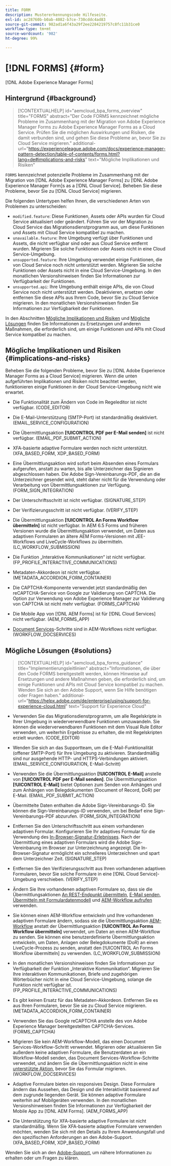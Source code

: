 ```yaml
---
title: FORM
description: Mustererkennungscode Hilfeseite.
exl-id: ac28760b-b0ab-4082-b7ce-730cddc4ad83
source-git-commit: 982ad1a6f43a29f2ee2284219757c8fc11b31ce0
workflow-type: tm+mt
source-wordcount: '982'
ht-degree: 99%

---
```


# [!DNL FORMS] {#form}

[!DNL Adobe Experience Manager Forms]

## Hintergrund {#background}

>[!CONTEXTUALHELP]
>id="aemcloud_bpa_forms_overview"
>title="FORMS"
>abstract="Der Code FORMS kennzeichnet mögliche Probleme im Zusammenhang mit der Migration von Adobe Experience Manager Forms zu Adobe Experience Manager Forms as a Cloud Service. Prüfen Sie die möglichen Auswirkungen und Risiken, die damit verbunden sind, und gehen Sie diese Probleme an, bevor Sie zu Cloud Service migrieren."
>additional-url="https://experienceleague.adobe.com/docs/experience-manager-pattern-detection/table-of-contents/forms.html?lang=de#implications-and-risks" text="Mögliche Implikationen und Risiken"

`FORMS` kennzeichnet potenzielle Probleme im Zusammenhang mit der Migration von [!DNL Adobe Experience Manager Forms] zu [!DNL Adobe Experience Manager Form]s as a [!DNL Cloud Service]. Beheben Sie diese Probleme, bevor Sie zu [!DNL Cloud Service] migrieren.

Die folgenden Untertypen helfen Ihnen, die verschiedenen Arten von Problemen zu unterscheiden:

* `modified.feature`: Diese Funktionen, Assets oder APIs wurden für Cloud Service aktualisiert oder geändert. Führen Sie vor der Migration zu Cloud Service das Migrationsdienstprogramm aus, um diese Funktionen und Assets mit Cloud Service kompatibel zu machen.
* `unavailable.feature`: Ihre Umgebung verfügt über Funktionen und Assets, die nicht verfügbar sind oder aus Cloud Service entfernt wurden. Migrieren Sie solche Funktionen oder Assets nicht in eine Cloud Service-Umgebung.
* `unsupported.feature`: Ihre Umgebung verwendet einige Funktionen, die von Cloud Service noch nicht unterstützt werden. Migrieren Sie solche Funktionen oder Assets nicht in eine Cloud Service-Umgebung. In den monatlichen Versionshinweisen finden Sie Informationen zur Verfügbarkeit der Funktionen.
* `unsupported.api`: Ihre Umgebung enthält einige APIs, die von Cloud Service noch nicht unterstützt werden. Deaktivieren, ersetzen oder entfernen Sie diese APIs aus Ihrem Code, bevor Sie zu Cloud Service migrieren. In den monatlichen Versionshinweisen finden Sie Informationen zur Verfügbarkeit der Funktionen.

In den Abschnitten [Mögliche Implikationen und Risiken](#implications-and-risks) und [Mögliche Lösungen](#solutions) finden Sie Informationen zu Ersetzungen und anderen Maßnahmen, die erforderlich sind, um einige Funktionen und APIs mit Cloud Service kompatibel zu machen.

## Mögliche Implikationen und Risiken {#implications-and-risks}

Beheben Sie die folgenden Probleme, bevor Sie zu [!DNL Adobe Experience Manager Forms as a Cloud Service] migrieren. Wenn die unten aufgeführten Implikationen und Risiken nicht beachtet werden, funktionieren einige Funktionen in der Cloud Service-Umgebung nicht wie erwartet.

* Die Funktionalität zum Ändern von Code im Regeleditor ist nicht verfügbar. (CODE_EDITOR)

* Die E-Mail-Unterstützung (SMTP-Port) ist standardmäßig deaktiviert. (EMAIL_SERVICE_CONFIGURATION)

* Die Übermittlungsaktion **[!UICONTROL PDF per E-Mail senden]** ist nicht verfügbar. (EMAIL_PDF_SUBMIT_ACTION)

* XFA-basierte adaptive Formulare werden noch nicht unterstützt. (XFA_BASED_FORM, XDP_BASED_FORM)

* Eine Übermittlungsaktion wird sofort beim Absenden eines Formulars aufgerufen, anstatt zu warten, bis alle Unterzeichner das Signieren abgeschlossen haben. Die Adobe Sign-Vereinbarungs-PDF, die an die Unterzeichner gesendet wird, steht daher nicht für die Verwendung oder Verarbeitung von Übermittlungsaktionen zur Verfügung. (FORM_SIGN_INTEGRATION)

* Der Unterschriftsschritt ist nicht verfügbar. (SIGNATURE_STEP)

* Der Verifizierungsschritt ist nicht verfügbar. (VERIFY_STEP)

* Die Übermittlungsaktion **[!UICONTROL An Forms Workflow übermitteln]** ist nicht verfügbar. In AEM 6.5 Forms und früheren Versionen wurde die Übermittlungsaktion verwendet, um Daten aus adaptiven Formularen an ältere AEM Forms-Versionen mit JEE-Workflows und LiveCycle-Workflows zu übermitteln. (LC_WORKFLOW_SUBMISSION)

* Die Funktion „Interaktive Kommunikationen“ ist nicht verfügbar.  (FP_PROFILE_INTERACTIVE_COMMUNICATIONS)

* Metadaten-Akkordeon ist nicht verfügbar. (METADATA_ACCORDION_FORM_CONTAINER)

* Die CAPTCHA-Komponente verwendet jetzt standardmäßig den reCAPTCHA-Service von Google zur Validierung von CAPTCHA. Die Option zur Verwendung von Adobe Experience Manager zur Validierung von CAPTCHA ist nicht mehr verfügbar. (FORMS_CAPTCHA)

* Die Mobile App von [!DNL AEM Forms] ist für [!DNL Cloud Services] nicht verfügbar. (AEM_FORMS_APP)

* [Document Services](https://experienceleague.adobe.com/docs/experience-manager-65/forms/install-aem-forms/osgi-installation/install-configure-document-services.html?lang=de#deployment-topology)-Schritte sind in AEM-Workflows nicht verfügbar. (WORKFLOW_DOCSERVICES)

## Mögliche Lösungen {#solutions}

>[!CONTEXTUALHELP]
>id="aemcloud_bpa_forms_guidance"
>title="Implementierungsleitlinien"
>abstract="Informationen, die über den Code FORMS bereitgestellt werden, können Hinweise auf Ersetzungen und andere Maßnahmen geben, die erforderlich sind, um einige Funktionen und APIs mit Cloud Service kompatibel zu machen. Wenden Sie sich an den Adobe Support, wenn Sie Hilfe benötigen oder Fragen haben."
>additional-url="https://helpx.adobe.com/de/enterprise/using/support-for-experience-cloud.html" text="Support für Experience Cloud"

* Verwenden Sie das Migrationsdienstprogramm, um alle Regelskripte in Ihrer Umgebung in wiederverwendbare Funktionen umzuwandeln. Sie können die wiederverwendbaren Funktionen mit dem Visual Rule Editor verwenden, um weiterhin Ergebnisse zu erhalten, die mit Regelskripten erzielt wurden. (CODE_EDITOR)

* Wenden Sie sich an das Supportteam, um die E-Mail-Funktionalität (offener SMTP-Port) für Ihre Umgebung zu aktivieren. Standardmäßig sind nur ausgehende HTTP- und HTTPS-Verbindungen aktiviert. (EMAIL_SERVICE_CONFIGURATION, E-Mail-Schritt)

* Verwenden Sie die Übermittlungsaktion **[!UICONTROL E-Mail]** anstelle von **[!UICONTROL PDF per E-Mail senden]**. Die Übermittlungsaktion **[!UICONTROL E-Mail]** bietet Optionen zum Senden von Anhängen und zum Anhängen von Belegdokumenten (Document of Record, DoR) per E-Mail. (EMAIL_PDF_SUBMIT_ACTION)

* Übermittelte Daten enthalten die Adobe Sign-Vereinbarungs-ID. Sie können die Sign-Vereinbarungs-ID verwenden, um bei Bedarf eine Sign-Vereinbarungs-PDF abzurufen.  (FORM_SIGN_INTEGRATION)

* Entfernen Sie den Unterschriftsschritt aus einem vorhandenen adaptiven Formular. Konfigurieren Sie Ihr adaptives Formular für die Verwendung des [In-Browser-Signatur-Erlebnisses](https://medium.com/adobetech/using-adobe-sign-to-e-sign-an-adaptive-form-heres-the-best-way-to-do-it-dc3e15f9b684). Nach der Übermittlung eines adaptiven Formulars wird die Adobe Sign-Vereinbarung im Browser zur Unterzeichnung angezeigt. Die In-Browser-Signatur ermöglicht ein schnelleres Unterzeichnen und spart dem Unterzeichner Zeit. (SIGNATURE_STEP)

* Entfernen Sie den Verifizierungsschritt aus Ihren vorhandenen adaptiven Formularen, bevor Sie solche Formulare in eine [!DNL Cloud Service]-Umgebung verschieben. (VERIFY_STEP)

* Ändern Sie Ihre vorhandenen adaptiven Formulare so, dass sie die Übermittlungsaktionen [An REST-Endpunkt übermitteln](https://experienceleague.adobe.com/docs/experience-manager-forms-cloud-service/forms/create-an-adaptive-form/configure-submit-actions-and-metadata-submission/configuring-submit-actions.html?lang=de#create-an-adaptive-form), [E-Mail senden](https://experienceleague.adobe.com/docs/experience-manager-forms-cloud-service/forms/create-an-adaptive-form/configure-submit-actions-and-metadata-submission/configuring-submit-actions.html?lang=de#send-email), [Übermitteln mit Formulardatenmodell](https://experienceleague.adobe.com/docs/experience-manager-forms-cloud-service/forms/create-an-adaptive-form/configure-submit-actions-and-metadata-submission/configuring-submit-actions.html?lang=de#submit-using-form-data-model) und [AEM-Workflow aufrufen](https://experienceleague.adobe.com/docs/experience-manager-forms-cloud-service/forms/create-an-adaptive-form/configure-submit-actions-and-metadata-submission/configuring-submit-actions.html?lang=de#invoke-an-aem-workflow) verwenden.

* Sie können einen AEM-Workflow entwickeln und Ihre vorhandenen adaptiven Formulare ändern, sodass sie die Übermittlungsaktion [AEM-Workflow](https://experienceleague.adobe.com/docs/experience-manager-forms-cloud-service/forms/create-an-adaptive-form/configure-submit-actions-and-metadata-submission/configuring-submit-actions.html?lang=de#invoke-an-aem-workflow) anstatt der Übermittlungsaktion **[!UICONTROL An Forms Workflow übermitteln]** verwendet, um Daten an einen AEM-Workflow zu senden. Sie können eine benutzerdefinierte Übermittlungsaktion entwickeln, um Daten, Anlagen oder Belegdokumente (DoR) an einen LiveCycle-Prozess zu senden, anstatt den [!UICONTROL An Forms Workflow übermitteln] zu verwenden. (LC_WORKFLOW_SUBMISSION)

* In den monatlichen Versionshinweisen finden Sie Informationen zur Verfügbarkeit der Funktion „Interaktive Kommunikation“. Migrieren Sie Ihre interaktiven Kommunikationen, Briefe und zugehörigen Wörterbücher nicht in eine Cloud Service-Umgebung, solange die Funktion nicht verfügbar ist. (FP_PROFILE_INTERACTIVE_COMMUNICATIONS)

* Es gibt keinen Ersatz für das Metadaten-Akkordeon. Entfernen Sie es aus Ihren Formularen, bevor Sie sie zu Cloud Service migrieren. (METADATA_ACCORDION_FORM_CONTAINER)

* Verwenden Sie das Google reCAPTCHA anstelle des von Adobe Experience Manager bereitgestellten CAPTCHA-Services. (FORMS_CAPTCHA)

* Migrieren Sie kein AEM-Workflow-Modell, das einen Document Services-Workflow-Schritt verwendet. Migrieren oder aktualisieren Sie außerdem keine adaptiven Formulare, die Benutzerdaten an ein Workflow-Modell senden, das Document Services-Workflow-Schritte verwendet, und ändern Sie die Übermittlungsaktion nicht in eine [unterstützte Aktion](https://experienceleague.adobe.com/docs/experience-manager-forms-cloud-service/forms/create-an-adaptive-form/configure-submit-actions-and-metadata-submission/configuring-submit-actions.html?lang=de), bevor Sie das Formular migrieren. (WORKFLOW_DOCSERVICES)

* Adaptive Formulare bieten ein responsives Design. Diese Formulare ändern das Aussehen, das Design und die Interaktivität basierend auf dem zugrunde liegenden Gerät. Sie können adaptive Formulare weiterhin auf Mobilgeräten verwenden. In den monatlichen Versionshinweisen finden Sie Informationen zur Verfügbarkeit der Mobile App zu [!DNL AEM Forms]. (AEM_FORMS_APP)

* Die Unterstützung für XFA-basierte adaptive Formulare ist nicht standardmäßig. Wenn Sie XFA-basierte adaptive Formulare verwenden möchten, wenden Sie sich mit den Details zu Ihrem Anwendungsfall und den spezifischen Anforderungen an den Adobe-Support.(XFA_BASED_FORM, XDP_BASED_FORM)

Wenden Sie sich an den [Adobe-Support](https://helpx.adobe.com/de/enterprise/using/support-for-experience-cloud.html), um nähere Informationen zu erhalten oder um Fragen zu klären.
